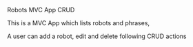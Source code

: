 Robots MVC App CRUD

This is a MVC App which lists robots and phrases, 

A user can add a robot, edit and delete following CRUD actions
